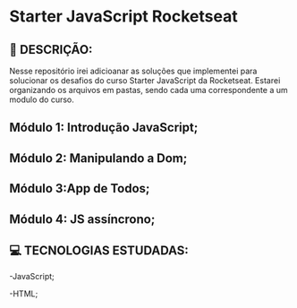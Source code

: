 # Starter JavaScript Rocketseat
## 🔖 DESCRIÇÃO:

Nesse repositório irei adicioanar as soluções que implementei para solucionar os desafios do curso Starter JavaScript da Rocketseat.
Estarei organizando os arquivos em pastas, sendo  cada uma correspondente a um modulo do curso.

## Módulo 1: Introdução JavaScript;
## Módulo 2: Manipulando a Dom;
## Módulo 3:App de Todos;
## Módulo 4: JS assíncrono;

    

## 💻 TECNOLOGIAS ESTUDADAS:
  -JavaScript;
  
  -HTML;
  
  
  
